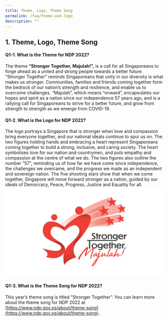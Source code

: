 ```yaml
---
title: Theme, Logo, Theme Song
permalink: /faq/theme-and-logo
description: ""
---
```

## 1. Theme, Logo, Theme Song

#### Q1-1. What is the Theme for NDP 2022?
The theme <strong>“Stronger Together, Majulah!”,</strong> is a call for all Singaporeans to forge ahead as a united and strong people towards a better future. “Stronger Together” reminds Singaporeans that unity in our diversity is what makes us stronger. Communities, families and friends coming together form the bedrock of our nation’s strength and resilience, and enable us to overcome challenges. “Majulah”, which means “onward”, encapsulates our hopes and spirit as a nation since our independence 57 years ago, and is a rallying call for Singaporeans to strive for a better future, and grow from strength to strength as we emerge from COVID-19.

#### Q1-2. What is the Logo for NDP 2022?
The logo portrays a Singapore that is stronger when love and compassion bring everyone together, and our national ideals continue to spur us on. The two figures holding hands and embracing a heart represent Singaporeans coming together to build a strong, inclusive, and caring society. The heart symbolises love for our nation and countrymen, and puts empathy and compassion at the centre of what we do. The two figures also outline the number “57”, reminding us of how far we have come since independence, the challenges we overcame, and the progress we made as an independent and sovereign nation. The five shooting stars show that when we come together, Singapore will move forward stronger as a nation, guided by our ideals of Democracy, Peace, Progress, Justice and Equality for all.
![](/images/About%20-%20Theme%20and%20Logo%20Image%2021May2022%203pm.jpg)

#### Q1-3. What is the Theme Song for NDP 2022?
This year’s theme song is titled “Stronger Together”. You can learn more about the theme song for NDP 2022 at [https://www.ndp.gov.sg/about/theme-song](https://www.ndp.gov.sg/about/theme-song).